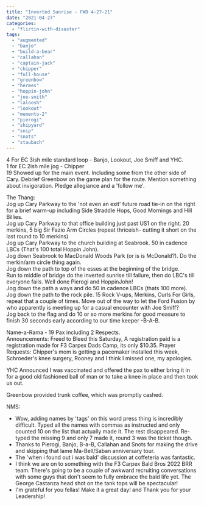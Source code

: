 ```yaml
---
title: "Inverted Sunrise - FWD 4-27-21"
date: "2021-04-27"
categories: 
  - "flirtin-with-disaster"
tags: 
  - "augmented"
  - "banjo"
  - "build-a-bear"
  - "callahan"
  - "captain-jack"
  - "chipper"
  - "full-house"
  - "greenbow"
  - "hermes"
  - "hoppin-john"
  - "joe-smith"
  - "laloosh"
  - "lookout"
  - "memento-2"
  - "pierogi"
  - "shipyard"
  - "snip"
  - "snots"
  - "staubach"
---
```


4 For EC 3ish mile standard loop - Banjo, Lookout, Joe Smiff and YHC.  
1 for EC 2ish mile jog - Chipper  
19 Showed up for the main event. Including some from the other side of Cary. Debrief Greenbow on the game plan for the route. Mention something about invigoration. Pledge allegiance and a 'follow me'.

The Thang:  
Jog up Cary Parkway to the 'not even an exit' future road tie-in on the right for a brief warm-up including Side Straddle Hops, Good Mornings and Hill Billies.  
Jog up Cary Parkway to that office building just past US1 on the right. 20 merkins, 5 big Sir Fazio Arm Circles (repeat thriceish- cutting it short on the last round to 10 merkins)  
Jog up Cary Parkway to the church building at Seabrook. 50 in cadence LBCs (That's 100 total Hoppin John).  
Jog down Seabrook to MacDonald Woods Park (or is is McDonald?). Do the merkin/arm circle thing again.  
Jog down the path to top of the esses at the beginning of the bridge.  
Run to middle of bridge do the inverted sunrise till failure, then do LBC's till everyone fails. Well done Pierogi and HoppinJohn!  
Jog down the path a ways and do 50 in cadence LBCs (thats 100 more).  
Jog down the path to the rock pile. 15 Rock V-ups, Merkins, Curls For Girls, repeat that a couple of times. Move out of the way to let the Ford Fusion by who apparently is meeting up for a casual encounter with Joe Smiff?  
Jog back to the flag and do 10 or so more merkins for good measure to finish 30 seconds early according to our time keeper -B-A-B.  
  
Name-a-Rama - 19 Pax including 2 Respects.  
Announcements: Freed to Bleed this Saturday, A registration paid is a registration made for F3 Carpex Dads Camp, its only $10.35. 
Prayer Requests: Chipper's mom is getting a pacemaker installed this week, Schroeder's knee surgery, Rooney and I think I missed one, my apologies.

YHC Announced I was vaccinated and offered the pax to either bring it in for a good old fashioned ball of man or to take a knee in place and then took us out.  
  
Greenbow provided trunk coffee, which was promptly cashed.

NMS:

- Wow, adding names by 'tags' on this word press thing is incredibly difficult. Typed all the names with commas as instructed and only counted 10 on the list that actually made it. The rest disappeared. Re-typed the missing 9 and only 7 made it, round 3 was the ticket though.
- Thanks to Pierogi, Banjo, B-a-B, Callahan and Snots for making the drive and skipping that lame Ma-Bell/Saban anniversary tour.
- The 'when i found out i was bald' discussion at coffeteria was fantastic.
- I think we are on to something with the F3 Carpex Bald Bros 2022 BRR team. There's going to be a couple of awkward recruiting conversations with some guys that don't seem to fully embrace the bald life yet. The George Castanza head shot on the tank tops will be spectacular!
- I'm grateful for you fellas! Make it a great day! and Thank you for your Leadership!
